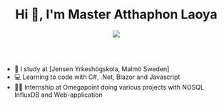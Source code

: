 <h1 align="center">Hi 👋, I'm Master Atthaphon Laoya </h1>
<p align="center">
  <a href="https://github.com/DenverCoder1/readme-typing-svg"><img src="https://readme-typing-svg.herokuapp.com?font=Time+New+Roman&color=%23C8BE25&size=25&center=true&vCenter=true&width=600&height=100&lines=Full+Stack+Developer;Always+learning+new+things"></a>
</p>


<br><br>

- :school: I study at [Jensen Yrkeshögskola, Malmö Sweden]
- :computer: Learning to code with C#, .Net, Blazor and Javascript
- :office_worker: Internship at Omegapoint doing various projects with NOSQL InfluxDB and Web-application
<br>
